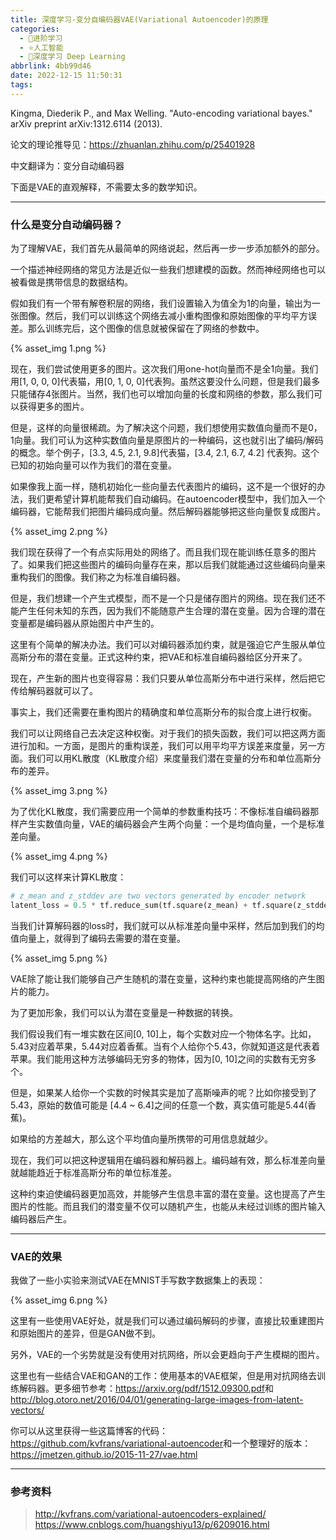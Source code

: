 ```yaml
---
title: 深度学习-变分自编码器VAE(Variational Autoencoder)的原理
categories:
  - 🌙进阶学习
  - ⭐人工智能
  - 💫深度学习 Deep Learning
abbrlink: 4bb99d46
date: 2022-12-15 11:50:31
tags:
---
```


Kingma, Diederik P., and Max Welling. "Auto-encoding variational bayes." arXiv preprint arXiv:1312.6114 (2013).

论文的理论推导见：<https://zhuanlan.zhihu.com/p/25401928>

中文翻译为：变分自动编码器

下面是VAE的直观解释，不需要太多的数学知识。

<!--more-->

***

### 什么是变分自动编码器？

为了理解VAE，我们首先从最简单的网络说起，然后再一步一步添加额外的部分。

一个描述神经网络的常见方法是近似一些我们想建模的函数。然而神经网络也可以被看做是携带信息的数据结构。

假如我们有一个带有解卷积层的网络，我们设置输入为值全为1的向量，输出为一张图像。然后，我们可以训练这个网络去减小重构图像和原始图像的平均平方误差。那么训练完后，这个图像的信息就被保留在了网络的参数中。

{% asset_img 1.png %}

现在，我们尝试使用更多的图片。这次我们用one-hot向量而不是全1向量。我们用[1, 0, 0, 0]代表猫，用[0, 1, 0, 0]代表狗。虽然这要没什么问题，但是我们最多只能储存4张图片。当然，我们也可以增加向量的长度和网络的参数，那么我们可以获得更多的图片。

但是，这样的向量很稀疏。为了解决这个问题，我们想使用实数值向量而不是0，1向量。我们可认为这种实数值向量是原图片的一种编码，这也就引出了编码/解码的概念。举个例子，[3.3, 4.5, 2.1, 9.8]代表猫，[3.4, 2.1, 6.7, 4.2] 代表狗。这个已知的初始向量可以作为我们的潜在变量。

如果像我上面一样，随机初始化一些向量去代表图片的编码，这不是一个很好的办法，我们更希望计算机能帮我们自动编码。在autoencoder模型中，我们加入一个编码器，它能帮我们把图片编码成向量。然后解码器能够把这些向量恢复成图片。

{% asset_img 2.png %}

我们现在获得了一个有点实际用处的网络了。而且我们现在能训练任意多的图片了。如果我们把这些图片的编码向量存在来，那以后我们就能通过这些编码向量来重构我们的图像。我们称之为标准自编码器。

但是，我们想建一个产生式模型，而不是一个只是储存图片的网络。现在我们还不能产生任何未知的东西，因为我们不能随意产生合理的潜在变量。因为合理的潜在变量都是编码器从原始图片中产生的。

这里有个简单的解决办法。我们可以对编码器添加约束，就是强迫它产生服从单位高斯分布的潜在变量。正式这种约束，把VAE和标准自编码器给区分开来了。

现在，产生新的图片也变得容易：我们只要从单位高斯分布中进行采样，然后把它传给解码器就可以了。

事实上，我们还需要在重构图片的精确度和单位高斯分布的拟合度上进行权衡。

我们可以让网络自己去决定这种权衡。对于我们的损失函数，我们可以把这两方面进行加和。一方面，是图片的重构误差，我们可以用平均平方误差来度量，另一方面。我们可以用KL散度（KL散度介绍）来度量我们潜在变量的分布和单位高斯分布的差异。

{% asset_img 3.png %}

为了优化KL散度，我们需要应用一个简单的参数重构技巧：不像标准自编码器那样产生实数值向量，VAE的编码器会产生两个向量：一个是均值向量，一个是标准差向量。

{% asset_img 4.png %}

我们可以这样来计算KL散度：

``` python
# z_mean and z_stddev are two vectors generated by encoder network
latent_loss = 0.5 * tf.reduce_sum(tf.square(z_mean) + tf.square(z_stddev) - tf.log(tf.square(z_stddev)) - 1,1)
```

当我们计算解码器的loss时，我们就可以从标准差向量中采样，然后加到我们的均值向量上，就得到了编码去需要的潜在变量。

{% asset_img 5.png %}

VAE除了能让我们能够自己产生随机的潜在变量，这种约束也能提高网络的产生图片的能力。

为了更加形象，我们可以认为潜在变量是一种数据的转换。

我们假设我们有一堆实数在区间[0, 10]上，每个实数对应一个物体名字。比如，5.43对应着苹果，5.44对应着香蕉。当有个人给你个5.43，你就知道这是代表着苹果。我们能用这种方法够编码无穷多的物体，因为[0, 10]之间的实数有无穷多个。

但是，如果某人给你一个实数的时候其实是加了高斯噪声的呢？比如你接受到了5.43，原始的数值可能是 [4.4 ~ 6.4]之间的任意一个数，真实值可能是5.44(香蕉)。

如果给的方差越大，那么这个平均值向量所携带的可用信息就越少。

现在，我们可以把这种逻辑用在编码器和解码器上。编码越有效，那么标准差向量就越能趋近于标准高斯分布的单位标准差。

这种约束迫使编码器更加高效，并能够产生信息丰富的潜在变量。这也提高了产生图片的性能。而且我们的潜变量不仅可以随机产生，也能从未经过训练的图片输入编码器后产生。

***

### VAE的效果

我做了一些小实验来测试VAE在MNIST手写数字数据集上的表现：

{% asset_img 6.png %}

这里有一些使用VAE好处，就是我们可以通过编码解码的步骤，直接比较重建图片和原始图片的差异，但是GAN做不到。

另外，VAE的一个劣势就是没有使用对抗网络，所以会更趋向于产生模糊的图片。

这里也有一些结合VAE和GAN的工作：使用基本的VAE框架，但是用对抗网络去训练解码器。更多细节参考：<https://arxiv.org/pdf/1512.09300.pdf>和<http://blog.otoro.net/2016/04/01/generating-large-images-from-latent-vectors/>

你可以从这里获得一些这篇博客的代码：<https://github.com/kvfrans/variational-autoencoder>和一个整理好的版本：<https://jmetzen.github.io/2015-11-27/vae.html>

***

### 参考资料

> <http://kvfrans.com/variational-autoencoders-explained/>
> <https://www.cnblogs.com/huangshiyu13/p/6209016.html>
